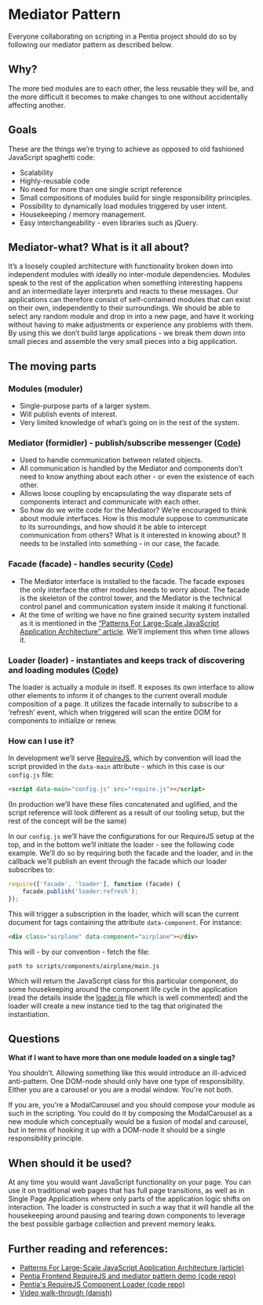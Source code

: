 # Mediator Pattern

Everyone collaborating on scripting in a Pentia project should do so by following our mediator pattern as described below.

## Why?

The more tied modules are to each other, the less reusable they will be, and the more difficult it becomes to make changes to one without accidentally affecting another.

## Goals

These are the things we’re trying to achieve as opposed to old fashioned JavaScript spaghetti code:

 * Scalability
 * Highly-reusable code
 * No need for more than one single script reference
 * Small compositions of modules build for single responsibility principles.
 * Possibility to dynamically load modules triggered by user intent.
 * Housekeeping / memory management.
 * Easy interchangeability - even libraries such as jQuery.

## Mediator-what? What is it all about?

It’s a loosely coupled architecture with functionality broken down into independent modules with ideally no inter-module dependencies. Modules speak to the rest of the application when something interesting happens and an intermediate layer interprets and reacts to these messages.
Our applications can therefore consist of self-contained modules that can exist on their own, independently to their surroundings. We should be able to select any random module and drop in into a new page, and have it working without having to make adjustments or experience any problems with them.
By using this we don’t build large applications - we break them down into small pieces and assemble the very small pieces into a big application.

## The moving parts

### Modules (moduler)

 * Single-purpose parts of a larger system.
 * Will publish events of interest.
 * Very limited knowledge of what’s going on in the rest of the system.

### Mediator (formidler) - publish/subscribe messenger ([Code](https://github.com/PentiaLabs/component-loader/blob/master/component-loader/mediator.js))

 * Used to handle communication between related objects.
 * All communication is handled by the Mediator and components don’t need to know anything about each other - or even the existence of each other.
 * Allows loose coupling by encapsulating the way disparate sets of components interact and communicate with each other.
 * So how do we write code for the Mediator? We’re encouraged to think about module interfaces. How is this module suppose to communicate to its surroundings, and how should it be able to intercept communication from others? What is it interested in knowing about? It needs to be installed into something - in our case, the facade.

### Facade (facade) - handles security ([Code](https://github.com/PentiaLabs/component-loader/blob/master/component-loader/facade.js))

 * The Mediator interface is installed to the facade. The facade exposes the only interface the other modules needs to worry about. The facade is the skeleton of the control tower, and the Mediator is the technical control panel and communication system inside it making it functional.
 * At the time of writing we have no fine grained security system installed as it is mentioned in the [“Patterns For Large-Scale JavaScript Application Architecture” article](https://addyosmani.com/largescalejavascript/). We’ll implement this when time allows it.

### Loader (loader) - instantiates and keeps track of discovering and loading modules ([Code](https://github.com/PentiaLabs/component-loader/blob/master/component-loader/loader.js))
The loader is actually a module in itself. It exposes its own interface to allow other elements to inform it of changes to the current overall module composition of a page. It utilizes the facade internally to subscribe to a ‘refresh’ event, which when triggered will scan the entire DOM for components to initialize or renew.

### How can I use it?

In development we’ll serve [RequireJS](http://requirejs.org/), which by convention will load the script provided in the ```data-main``` attribute - which in this case is our ```config.js``` file:

```html
<script data-main="config.js" src="require.js"></script>
```

(In production we’ll have these files concatenated and uglified, and the script reference will look different as a result of our tooling setup, but the rest of the concept will be the same)

In our ```config.js``` we’ll have the configurations for our RequireJS setup at the top, and in the bottom we’ll initiate the loader - see the following code example. We’ll do so by requiring both the facade and the loader, and in the callback we’ll publish an event through the facade which our loader subscribes to:

```js
require(['facade', 'loader'], function (facade) {
	facade.publish('loader:refresh');
});
```

This will trigger a subscription in the loader, which will scan the current document for tags containing the attribute ```data-component```. For instance:

```html
<div class="airplane" data-component="airplane"></div>
```

This will - by our convention - fetch the file:

```
path to scripts/components/airplane/main.js
```

Which will return the JavaScript class for this particular component, do some housekeeping around the component life cycle in the application (read the details inside the [loader.js](https://github.com/PentiaLabs/component-loader/blob/master/component-loader/loader.js) file which is well commented) and the loader will create a new instance tied to the tag that originated the instantiation.

## Questions

**What if I want to have more than one module loaded on a single tag?**

You shouldn’t. Allowing something like this would introduce an ill-adviced anti-pattern. One DOM-node should only have one type of responsibility. Either you are a carousel or you are a modal window. You're not both.

If you are, you're a ModalCarousel and you should compose your module as such in the scripting. You could do it by composing the ModalCarousel as a new module which conceptually would be a fusion of modal and carousel, but in terms of hooking it up with a DOM-node it should be a single responsibility principle.

## When should it be used?

At any time you would want JavaScript functionality on your page. You can use it on traditional web pages that has full page transitions, as well as in Single Page Applications where only parts of the application logic shifts on interaction. The loader is constructed in such a way that it will handle all the housekeeping around pausing and tearing down components to leverage the best possible garbage collection and prevent memory leaks.

## Further reading and references:

 * [Patterns For Large-Scale JavaScript Application Architecture (article)](https://addyosmani.com/largescalejavascript/)
 * [Pentia Frontend RequireJS and mediator pattern demo (code repo)](https://github.com/PentiaLabs/PT-requirejs-mediator-pattern-demo)
 * [Pentia's RequireJS Component Loader (code repo)](https://github.com/PentiaLabs/component-loader)
 * [Video walk-through (danish)](https://pentia.sharepoint.com/portals/hub/_layouts/15/PointPublishing.aspx?app=video&p=p&chid=48ef2809-f3df-4fba-8d32-6ad2d2bd107f&vid=acca3c57-3f2a-4873-82ba-a10eda6dfd6c)

